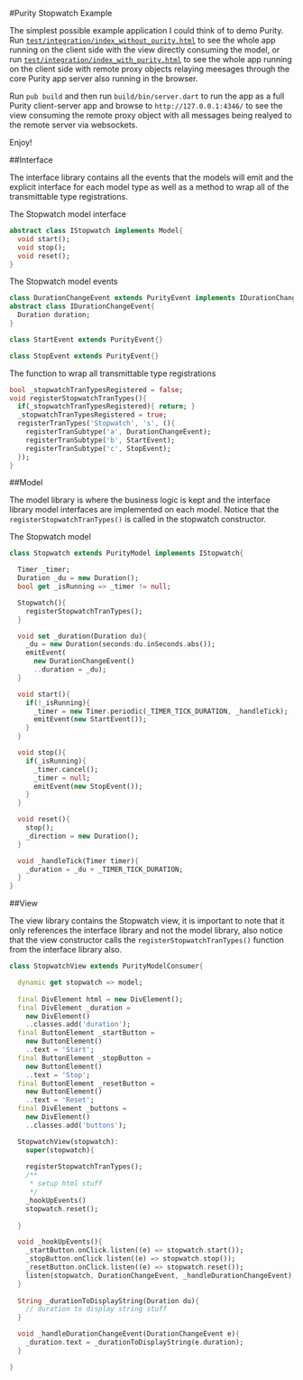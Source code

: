 #Purity Stopwatch Example

The simplest possible example application I could think of to demo Purity.
Run [`test/integration/index_without_purity.html`](http://0xor1.net/purity_stopwatch_example/index_without_purity.html) to see the whole app running
on the client side with the view directly consuming the model, or run
[`test/integration/index_with_purity.html`](http://0xor1.net/purity_stopwatch_example/index_with_purity.html) to see the whole app running on the 
client side with remote proxy objects relaying meesages through the core Purity
app server also running in the browser.

Run `pub build` and then run `build/bin/server.dart` to run the app as a full Purity
client-server app and browse to `http://127.0.0.1:4346/` to see the view consuming
the remote proxy object with all messages being realyed to the remote server via websockets.

Enjoy!

##Interface

The interface library contains all the events that the models will emit and the explicit interface for each model type as well as a method to wrap all of the transmittable type registrations.

The Stopwatch model interface
```dart
abstract class IStopwatch implements Model{
  void start();
  void stop();
  void reset();
}
```

The Stopwatch model events
```dart
class DurationChangeEvent extends PurityEvent implements IDurationChangeEvent{}
abstract class IDurationChangeEvent{
  Duration duration;
}

class StartEvent extends PurityEvent{}

class StopEvent extends PurityEvent{}
```

The function to wrap all transmittable type registrations
```dart
bool _stopwatchTranTypesRegistered = false;
void registerStopwatchTranTypes(){
  if(_stopwatchTranTypesRegistered){ return; }
  _stopwatchTranTypesRegistered = true;
  registerTranTypes('Stopwatch', 's', (){
    registerTranSubtype('a', DurationChangeEvent);
    registerTranSubtype('b', StartEvent);
    registerTranSubtype('c', StopEvent);
  });
}
```

##Model

The model library is where the business logic is kept and the interface library model interfaces are implemented on each model. Notice that the `registerStopwatchTranTypes()` is called in the stopwatch constructor.

The Stopwatch model
```dart
class Stopwatch extends PurityModel implements IStopwatch{

  Timer _timer;
  Duration _du = new Duration();
  bool get _isRunning => _timer != null;

  Stopwatch(){
    registerStopwatchTranTypes();
  }

  void set _duration(Duration du){
    _du = new Duration(seconds:du.inSeconds.abs());
    emitEvent(
      new DurationChangeEvent()
      ..duration = _du);
  }

  void start(){
    if(!_isRunning){
      _timer = new Timer.periodic(_TIMER_TICK_DURATION, _handleTick);
      emitEvent(new StartEvent());
    }
  }

  void stop(){
    if(_isRunning){
      _timer.cancel();
      _timer = null;
      emitEvent(new StopEvent());
    }
  }

  void reset(){
    stop();
    _direction = new Duration();
  }

  void _handleTick(Timer timer){
    _duration = _du + _TIMER_TICK_DURATION;
  }
}
```

##View

The view library contains the Stopwatch view, it is important to note that it only references the interface library and not the model library, also notice that the view constructor calls the `registerStopwatchTranTypes()` function from the interface library also.

```dart
class StopwatchView extends PurityModelConsumer{

  dynamic get stopwatch => model;
  
  final DivElement html = new DivElement();
  final DivElement _duration =
    new DivElement()
    ..classes.add('duration');
  final ButtonElement _startButton =
    new ButtonElement()
    ..text = 'Start';
  final ButtonElement _stopButton =
    new ButtonElement()
    ..text = 'Stop';
  final ButtonElement _resetButton =
    new ButtonElement()
    ..text = 'Reset';
  final DivElement _buttons =
    new DivElement()
    ..classes.add('buttons');

  StopwatchView(stopwatch):
    super(stopwatch){
    
    registerStopwatchTranTypes();
    /**
     * setup html stuff
     */
    _hookUpEvents()
    stopwatch.reset();
    
  }

  void _hookUpEvents(){
    _startButton.onClick.listen((e) => stopwatch.start());
    _stopButton.onClick.listen((e) => stopwatch.stop());
    _resetButton.onClick.listen((e) => stopwatch.reset());
    listen(stopwatch, DurationChangeEvent, _handleDurationChangeEvent);
  }
  
  String _durationToDisplayString(Duration du){
    // duration to display string stuff
  }

  void _handleDurationChangeEvent(DurationChangeEvent e){
    _duration.text = _durationToDisplayString(e.duration);
  }

}
```

